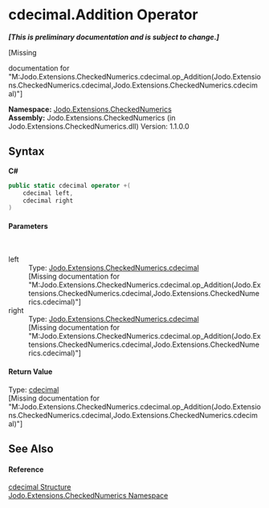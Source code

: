 # cdecimal.Addition Operator 
 _**\[This is preliminary documentation and is subject to change.\]**_

\[Missing <summary> documentation for "M:Jodo.Extensions.CheckedNumerics.cdecimal.op_Addition(Jodo.Extensions.CheckedNumerics.cdecimal,Jodo.Extensions.CheckedNumerics.cdecimal)"\]

**Namespace:**&nbsp;<a href="N_Jodo_Extensions_CheckedNumerics">Jodo.Extensions.CheckedNumerics</a><br />**Assembly:**&nbsp;Jodo.Extensions.CheckedNumerics (in Jodo.Extensions.CheckedNumerics.dll) Version: 1.1.0.0

## Syntax

**C#**<br />
``` C#
public static cdecimal operator +(
	cdecimal left,
	cdecimal right
)
```


#### Parameters
&nbsp;<dl><dt>left</dt><dd>Type: <a href="T_Jodo_Extensions_CheckedNumerics_cdecimal">Jodo.Extensions.CheckedNumerics.cdecimal</a><br />\[Missing <param name="left"/> documentation for "M:Jodo.Extensions.CheckedNumerics.cdecimal.op_Addition(Jodo.Extensions.CheckedNumerics.cdecimal,Jodo.Extensions.CheckedNumerics.cdecimal)"\]</dd><dt>right</dt><dd>Type: <a href="T_Jodo_Extensions_CheckedNumerics_cdecimal">Jodo.Extensions.CheckedNumerics.cdecimal</a><br />\[Missing <param name="right"/> documentation for "M:Jodo.Extensions.CheckedNumerics.cdecimal.op_Addition(Jodo.Extensions.CheckedNumerics.cdecimal,Jodo.Extensions.CheckedNumerics.cdecimal)"\]</dd></dl>

#### Return Value
Type: <a href="T_Jodo_Extensions_CheckedNumerics_cdecimal">cdecimal</a><br />\[Missing <returns> documentation for "M:Jodo.Extensions.CheckedNumerics.cdecimal.op_Addition(Jodo.Extensions.CheckedNumerics.cdecimal,Jodo.Extensions.CheckedNumerics.cdecimal)"\]

## See Also


#### Reference
<a href="T_Jodo_Extensions_CheckedNumerics_cdecimal">cdecimal Structure</a><br /><a href="N_Jodo_Extensions_CheckedNumerics">Jodo.Extensions.CheckedNumerics Namespace</a><br />